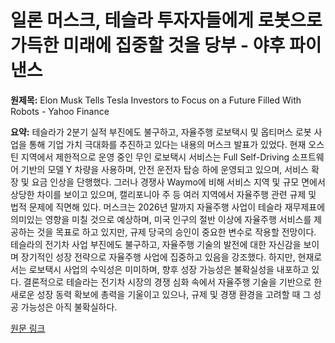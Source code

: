 # 일론 머스크, 테슬라 투자자들에게 로봇으로 가득한 미래에 집중할 것을 당부 - 야후 파이낸스

**원제목:** Elon Musk Tells Tesla Investors to Focus on a Future Filled With Robots - Yahoo Finance

**요약:** 테슬라가 2분기 실적 부진에도 불구하고, 자율주행 로보택시 및 옵티머스 로봇 사업을 통해 기업 가치 극대화를 추진하고 있다는 내용의 머스크 발표가 있었다.  현재 오스틴 지역에서 제한적으로 운영 중인 무인 로보택시 서비스는  Full Self-Driving 소프트웨어 기반의 모델 Y 차량을 사용하며, 안전 운전자 탑승 하에 운영되고 있으며,  서비스 확장 및 요금 인상을 단행했다.  그러나 경쟁사 Waymo에 비해 서비스 지역 및 규모 면에서 상당한 차이를 보이고 있으며, 캘리포니아 주 등 여러 지역에서 자율주행 관련 규제 및 법적 문제에 직면해 있다. 머스크는 2026년 말까지 자율주행 사업이 테슬라 재무제표에 의미있는 영향을 미칠 것으로 예상하며,  미국 인구의 절반 이상에 자율주행 서비스를 제공하는 것을 목표로 하고 있지만,  규제 당국의 승인이 중요한 변수로 작용할 전망이다.  테슬라의 전기차 사업 부진에도 불구하고, 자율주행 기술의 발전에 대한 자신감을 보이며  장기적인 성장 전략으로  자율주행 사업에 집중하고 있음을 강조했다.  하지만,  현재로서는 로보택시 사업의 수익성은 미미하며,  향후 성장 가능성은 불확실성을 내포하고 있다.  결론적으로 테슬라는 전기차 시장의 경쟁 심화 속에서 자율주행 기술을 기반으로 한 새로운 성장 동력 확보에 총력을 기울이고 있으나,  규제 및 경쟁 환경을 고려할 때  그 성공 가능성은 아직 불확실하다.

[원문 링크](https://finance.yahoo.com/news/elon-musk-tells-tesla-investors-204300204.html)
